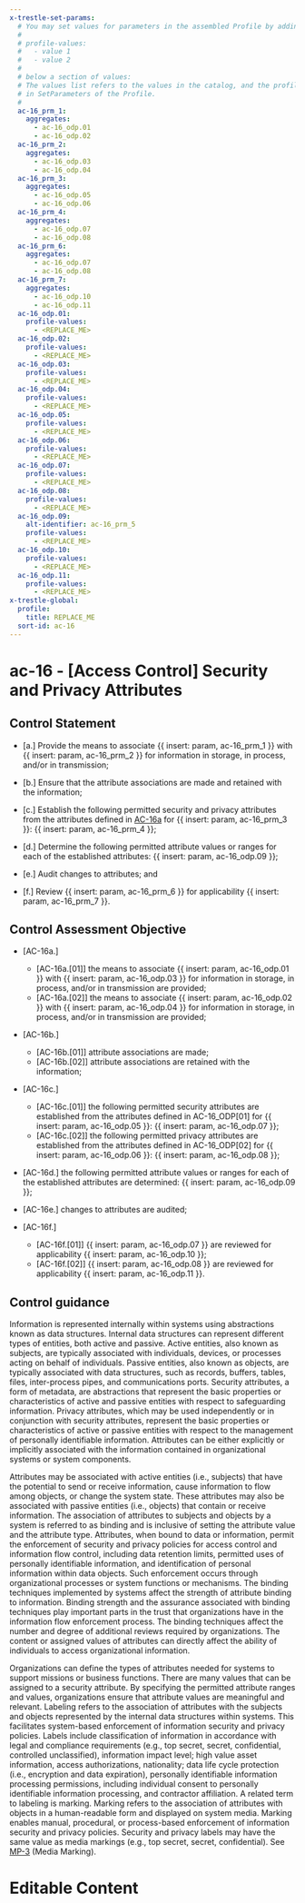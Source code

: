 ```yaml
---
x-trestle-set-params:
  # You may set values for parameters in the assembled Profile by adding
  #
  # profile-values:
  #   - value 1
  #   - value 2
  #
  # below a section of values:
  # The values list refers to the values in the catalog, and the profile-values represent values
  # in SetParameters of the Profile.
  #
  ac-16_prm_1:
    aggregates:
      - ac-16_odp.01
      - ac-16_odp.02
  ac-16_prm_2:
    aggregates:
      - ac-16_odp.03
      - ac-16_odp.04
  ac-16_prm_3:
    aggregates:
      - ac-16_odp.05
      - ac-16_odp.06
  ac-16_prm_4:
    aggregates:
      - ac-16_odp.07
      - ac-16_odp.08
  ac-16_prm_6:
    aggregates:
      - ac-16_odp.07
      - ac-16_odp.08
  ac-16_prm_7:
    aggregates:
      - ac-16_odp.10
      - ac-16_odp.11
  ac-16_odp.01:
    profile-values:
      - <REPLACE_ME>
  ac-16_odp.02:
    profile-values:
      - <REPLACE_ME>
  ac-16_odp.03:
    profile-values:
      - <REPLACE_ME>
  ac-16_odp.04:
    profile-values:
      - <REPLACE_ME>
  ac-16_odp.05:
    profile-values:
      - <REPLACE_ME>
  ac-16_odp.06:
    profile-values:
      - <REPLACE_ME>
  ac-16_odp.07:
    profile-values:
      - <REPLACE_ME>
  ac-16_odp.08:
    profile-values:
      - <REPLACE_ME>
  ac-16_odp.09:
    alt-identifier: ac-16_prm_5
    profile-values:
      - <REPLACE_ME>
  ac-16_odp.10:
    profile-values:
      - <REPLACE_ME>
  ac-16_odp.11:
    profile-values:
      - <REPLACE_ME>
x-trestle-global:
  profile:
    title: REPLACE_ME
  sort-id: ac-16
---
```


# ac-16 - \[Access Control\] Security and Privacy Attributes

## Control Statement

- \[a.\] Provide the means to associate {{ insert: param, ac-16_prm_1 }} with {{ insert: param, ac-16_prm_2 }} for information in storage, in process, and/or in transmission;

- \[b.\] Ensure that the attribute associations are made and retained with the information;

- \[c.\] Establish the following permitted security and privacy attributes from the attributes defined in [AC-16a](#ac-16_smt.a) for {{ insert: param, ac-16_prm_3 }}: {{ insert: param, ac-16_prm_4 }};

- \[d.\] Determine the following permitted attribute values or ranges for each of the established attributes: {{ insert: param, ac-16_odp.09 }};

- \[e.\] Audit changes to attributes; and

- \[f.\] Review {{ insert: param, ac-16_prm_6 }} for applicability {{ insert: param, ac-16_prm_7 }}.

## Control Assessment Objective

- \[AC-16a.\]

  - \[AC-16a.[01]\] the means to associate {{ insert: param, ac-16_odp.01 }} with {{ insert: param, ac-16_odp.03 }} for information in storage, in process, and/or in transmission are provided;
  - \[AC-16a.[02]\] the means to associate {{ insert: param, ac-16_odp.02 }} with {{ insert: param, ac-16_odp.04 }} for information in storage, in process, and/or in transmission are provided;

- \[AC-16b.\]

  - \[AC-16b.[01]\] attribute associations are made;
  - \[AC-16b.[02]\] attribute associations are retained with the information;

- \[AC-16c.\]

  - \[AC-16c.[01]\] the following permitted security attributes are established from the attributes defined in AC-16_ODP[01] for {{ insert: param, ac-16_odp.05 }}: {{ insert: param, ac-16_odp.07 }};
  - \[AC-16c.[02]\] the following permitted privacy attributes are established from the attributes defined in AC-16_ODP[02] for {{ insert: param, ac-16_odp.06 }}: {{ insert: param, ac-16_odp.08 }};

- \[AC-16d.\] the following permitted attribute values or ranges for each of the established attributes are determined: {{ insert: param, ac-16_odp.09 }};

- \[AC-16e.\] changes to attributes are audited;

- \[AC-16f.\]

  - \[AC-16f.[01]\] {{ insert: param, ac-16_odp.07 }} are reviewed for applicability {{ insert: param, ac-16_odp.10 }};
  - \[AC-16f.[02]\] {{ insert: param, ac-16_odp.08 }} are reviewed for applicability {{ insert: param, ac-16_odp.11 }}.

## Control guidance

Information is represented internally within systems using abstractions known as data structures. Internal data structures can represent different types of entities, both active and passive. Active entities, also known as subjects, are typically associated with individuals, devices, or processes acting on behalf of individuals. Passive entities, also known as objects, are typically associated with data structures, such as records, buffers, tables, files, inter-process pipes, and communications ports. Security attributes, a form of metadata, are abstractions that represent the basic properties or characteristics of active and passive entities with respect to safeguarding information. Privacy attributes, which may be used independently or in conjunction with security attributes, represent the basic properties or characteristics of active or passive entities with respect to the management of personally identifiable information. Attributes can be either explicitly or implicitly associated with the information contained in organizational systems or system components.

Attributes may be associated with active entities (i.e., subjects) that have the potential to send or receive information, cause information to flow among objects, or change the system state. These attributes may also be associated with passive entities (i.e., objects) that contain or receive information. The association of attributes to subjects and objects by a system is referred to as binding and is inclusive of setting the attribute value and the attribute type. Attributes, when bound to data or information, permit the enforcement of security and privacy policies for access control and information flow control, including data retention limits, permitted uses of personally identifiable information, and identification of personal information within data objects. Such enforcement occurs through organizational processes or system functions or mechanisms. The binding techniques implemented by systems affect the strength of attribute binding to information. Binding strength and the assurance associated with binding techniques play important parts in the trust that organizations have in the information flow enforcement process. The binding techniques affect the number and degree of additional reviews required by organizations. The content or assigned values of attributes can directly affect the ability of individuals to access organizational information.

Organizations can define the types of attributes needed for systems to support missions or business functions. There are many values that can be assigned to a security attribute. By specifying the permitted attribute ranges and values, organizations ensure that attribute values are meaningful and relevant. Labeling refers to the association of attributes with the subjects and objects represented by the internal data structures within systems. This facilitates system-based enforcement of information security and privacy policies. Labels include classification of information in accordance with legal and compliance requirements (e.g., top secret, secret, confidential, controlled unclassified), information impact level; high value asset information, access authorizations, nationality; data life cycle protection (i.e., encryption and data expiration), personally identifiable information processing permissions, including individual consent to personally identifiable information processing, and contractor affiliation. A related term to labeling is marking. Marking refers to the association of attributes with objects in a human-readable form and displayed on system media. Marking enables manual, procedural, or process-based enforcement of information security and privacy policies. Security and privacy labels may have the same value as media markings (e.g., top secret, secret, confidential). See [MP-3](#mp-3) (Media Marking).

# Editable Content

<!-- Make additions and edits below -->
<!-- The above represents the contents of the control as received by the profile, prior to additions. -->
<!-- If the profile makes additions to the control, they will appear below. -->
<!-- The above markdown may not be edited but you may edit the content below, and/or introduce new additions to be made by the profile. -->
<!-- If there is a yaml header at the top, parameter values may be edited. Use --set-parameters to incorporate the changes during assembly. -->
<!-- The content here will then replace what is in the profile for this control, after running profile-assemble. -->
<!-- The current profile has no added parts for this control, but you may add new ones here. -->
<!-- Each addition must have a heading either of the form ## Control my_addition_name -->
<!-- or ## Part a. (where the a. refers to one of the control statement labels.) -->
<!-- "## Control" parts are new parts added after the statement part. -->
<!-- "## Part" parts are new parts added into the top-level statement part with that label. -->
<!-- Subparts may be added with nested hash levels of the form ### My Subpart Name -->
<!-- underneath the parent ## Control or ## Part being added -->
<!-- See https://ibm.github.io/compliance-trestle/tutorials/ssp_profile_catalog_authoring/ssp_profile_catalog_authoring for guidance. -->
